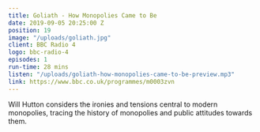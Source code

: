```yaml
---
title: Goliath - How Monopolies Came to Be
date: 2019-09-05 20:25:00 Z
position: 19
image: "/uploads/goliath.jpg"
client: BBC Radio 4
logo: bbc-radio-4
episodes: 1
run-time: 28 mins
listen: "/uploads/goliath-how-monopolies-came-to-be-preview.mp3"
link: https://www.bbc.co.uk/programmes/m0003zvn
---
```


Will Hutton considers the ironies and tensions central to modern monopolies, tracing the history of monopolies and public attitudes towards them.